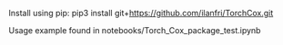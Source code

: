 Install using pip:
pip3 install git+https://github.com/ilanfri/TorchCox.git

Usage example found in notebooks/Torch_Cox_package_test.ipynb


